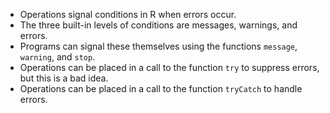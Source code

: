 - Operations signal conditions in R when errors occur.
- The three built-in levels of conditions are messages, warnings, and errors.
- Programs can signal these themselves using the functions `message`, `warning`, and `stop`.
- Operations can be placed in a call to the function `try` to suppress errors, but this is a bad idea.
- Operations can be placed in a call to the function `tryCatch` to handle errors.
